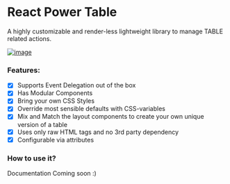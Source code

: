 # React Power Table
A highly customizable and render-less lightweight library to manage TABLE related actions.

<a href="https://www.linkedin.com/in/tuhinkarmakar3882/">![image](https://img.shields.io/badge/LinkedIn-0077B5?style=for-the-badge&logo=linkedin&logoColor=white) </a>

### Features:
- [x] Supports Event Delegation out of the box
- [x] Has Modular Components
- [x] Bring your own CSS Styles
- [x] Override most sensible defaults with CSS-variables
- [x] Mix and Match the layout components to create your own unique version of a table
- [x] Uses only raw HTML tags and no 3rd party dependency
- [x] Configurable via attributes

### How to use it?
Documentation Coming soon :)
